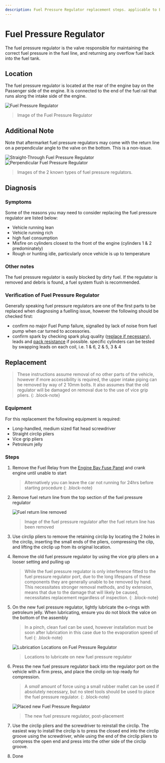 ```yaml
---
description: Fuel Pressure Regulator replacement steps. applicable to BA/BF/FG/FGX Falcons and SX/SY/SZ Territory models (I6 only)
---
```


# Fuel Pressure Regulator

The fuel pressure regulator is the valve responsible for maintaining the correct fuel pressure in the fuel line, and returning any overflow fuel back into the fuel tank.

## Location

The fuel pressure regulator is located at the rear of the engine bay on the Passenger side of the engine. It is connected to the end of the fuel rail that runs along the intake side of the engine.

![Fuel Pressure Regulator](./fuel-pressure-regulator.jpg)

> Image of the Fuel Pressure Regulator

## Additional Note

Note that aftermarket fuel pressure regulators may come with the return line on a perpendicular angle to the valve on the bottom. This is a non-issue.

![Straight-Through Fuel Pressure Regulator](./old-regulator.jpg)
![Perpendicular Fuel Pressure Regulator](./new-regulator.jpg)

> Images of the 2 known types of fuel pressure regulators.

## Diagnosis

### Symptoms

Some of the reasons you may need to consider replacing the fuel pressure regulator are listed below:

- Vehicle running lean
- Vehicle running rich
- high fuel consumption
- Misfire on cylinders closest to the front of the engine (cylinders 1 & 2 predominately)
- Rough or hunting idle, particularly once vehicle is up to temperature

### Other notes

The fuel pressure regulator is easily blocked by dirty fuel. If the regulator is removed and debris is found, a fuel system flush is recommended.

### Verification of Fuel Pressure Regulator

Generally speaking fuel pressure regulators are one of the first parts to be replaced when diagnosing a fuelling issue, however the following should be checked first:

- confirm no major Fuel Pump failure, signalled by lack of noise from fuel pump when car turned to accessories.
- confirm spark by checking spark plug quality ([replace if necessary](../SparkPlugs/SparkPlugs.md#replacement)), leads and [pack resistance](../IgnitionCoil/IgnitionCoil.md#primary-resistance) if possible. specific cylinders can be tested by swapping leads on each coil, i.e. 1 & 6, 2 & 5, 3 & 4

## Replacement

> These instructions assume removal of no other parts of the vehicle, however if more accessibility is required, the upper intake piping can be removed by way of 2 10mm bolts. It also assumes that the old regulator will be damaged on removal due to the use of vice grip pliers.
{: .block-note}

### Equipment

For this replacement the following equipment is required:

- Long-handled, medium sized flat head screwdriver
- Straight circlip pliers
- Vice grip pliers
- Petroleum jelly

### Steps

1. Remove the Fuel Relay from the [Engine Bay Fuse Panel](../../Electrical/Fuses/Fuses.md#engine-bay) and crank engine until unable to start

    > Alternatively you can leave the car not running for 24hrs before starting procedure
    {: .block-note}

    <!-- TODO add pic -->

1. Remove fuel return line from the top section of the fuel pressure regulator

    ![Fuel return line removed](./return-line-removed.jpg)

    > Image of the fuel pressure regulator after the fuel return line has been removed

1. Use circlip pliers to remove the retaining circlip by locating the 2 holes in the circlip, inserting the small ends of the pliers, compressing the clip, and lifting the circlip up from its original location.

1. Remove the old fuel pressure regulator by using the vice grip pliers on a looser setting and pulling up

    > While the fuel pressure regulator is only interference fitted to the fuel pressure regulator port, due to the long lifespans of these components they are generally unable to be removed by hand. This necessitates stronger removal methods, and by extension, means that due to the damage that will likely be caused, necessitates replacement regardless of inspection.
    {: .block-note}

1. On the new fuel pressure regulator, lightly lubricate the o-rings with petroleum jelly. When lubricating, ensure you do not block the valce on the bottom of the assembly

    > In a pinch, clean fuel can be used, however installation must be soon after lubrication in this case due to the evaporation speed of fuel
    {: .block-note}

    ![Lubrication Locations on Fuel Pressure Regulator](./lubrication-locations.jpg)

    > Locations to lubricate on new fuel pressure regulator

1. Press the new fuel pressure regulator back into the regulator port on the vehicle with a firm press, and place the circlip on top ready for compression.

    > A *small* amount of force using a small rubber mallet can be used if absolutely necessary, but no steel tools should be used to place the fuel pressure regulator.
    {: .block-note}

    ![Placed new Fuel Pressure Regulator](./new-regulator-installed.jpg)

    > The new fuel pressure regulator, post-placement

1. Use the circlip pliers and the screwdriver to reinstall the circlip. The easiest way to install the circlip is to press the closed end into the circlip groove using the screwdriver, while using the end of the circlip pliers to compress the open end and press into the other side of the circlip groove.

1. Done
